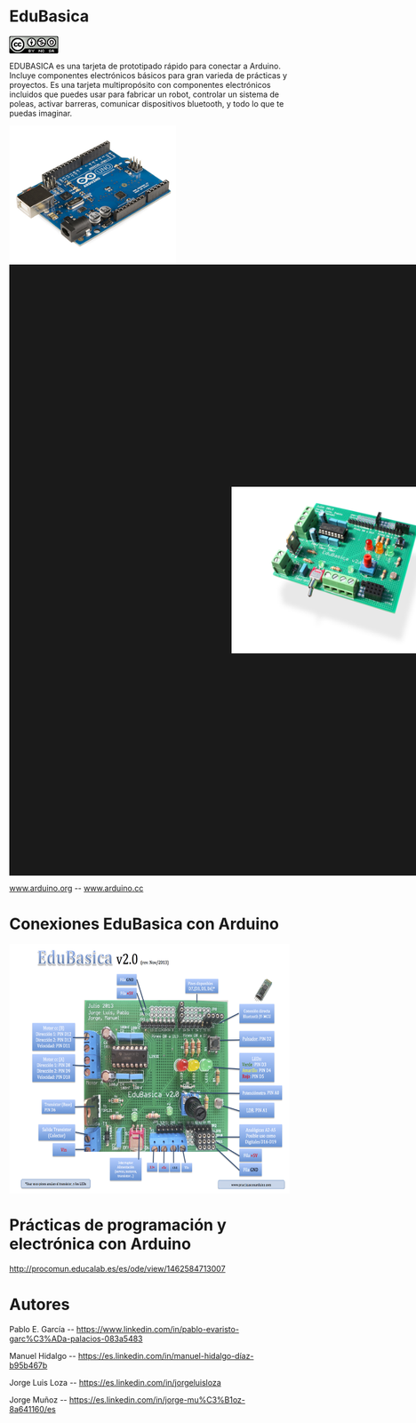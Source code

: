 # EduBasica
<a href="" target="_blank"><img width="88" height="31" border="0" align="center" src="img/88x31.png "/></a>

EDUBASICA es una tarjeta de prototipado rápido para conectar a Arduino. Incluye componentes electrónicos básicos para gran varieda de prácticas y proyectos. Es una tarjeta multipropósito con componentes electrónicos incluidos que puedes usar para fabricar un robot, controlar un sistema de poleas, activar barreras, comunicar dispositivos bluetooth, y todo lo que te puedas imaginar.

<a href="" target="_blank"><img width="300" height="250" border="0" align="center" src="img/Arduino_Uno_-_R3.jpg "/></a>
<a href="" target="_blank"><img width="450" height="300" border="400" align="center" src="img/edubasica01.jpg  "/></a>

www.arduino.org -- www.arduino.cc

# Conexiones EduBasica con Arduino

<a href="" target="_blank"><img width="700" height="450" border="0" align="center" src="img/EdubasicaQuickStartGuide-2.png "/></a>

# Prácticas de programación y electrónica con Arduino
http://procomun.educalab.es/es/ode/view/1462584713007
# Autores
Pablo E. García -- https://www.linkedin.com/in/pablo-evaristo-garc%C3%ADa-palacios-083a5483

Manuel Hidalgo -- https://es.linkedin.com/in/manuel-hidalgo-díaz-b95b467b

Jorge Luis Loza -- https://es.linkedin.com/in/jorgeluisloza

Jorge Muñoz -- https://es.linkedin.com/in/jorge-mu%C3%B1oz-8a641160/es
